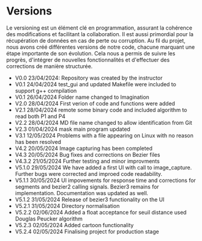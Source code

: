 # Versions

Le versioning est un élément clé en programmation, assurant la cohérence des modifications et facilitant la collaboration. Il est aussi primordial pour la récupération de données en cas de perte ou corruption. Au fil du projet, nous avons créé différentes versions de notre code, chacune marquant une étape importante de son évolution. Cela nous a permis de suivre les progrès, d'intégrer de nouvelles fonctionnalités et d'effectuer des corrections de manière structurée.

* V0.0 23/04/2024: Repository was created by the instructor
* V0.1 24/04/2024 test_gui and updated Makefile were included to support g++ compilation
* V0.1 26/04/2024 Folder name changed to Imagination
* V2.0 28/04/2024 First verion of code and functions were added
* V2.1 28/04/2024 remote some binary code and included algorithm to read both P1 and P4
* V2.2 28/04/2024 MD file name changed to allow identification from Git
* V2.3 01/04/2024 mask main program updated
* V3.1 12/05/2024 Problems with a file appearing on Linux with no reason has been resolved
* V4.2 20/05/2024 Image capturing has been completed
* V4.3 20/05/2024 Bug fixes and corrections on Bezier files
* V4.3.2 21/05/2024 Further testing and minor improvments
* V5.1.0 29/05/2024 We have added a first UI with call to image_capture. Further bugs were corrected and improed code readability.
* V5.1.1 30/05/2024 UI impovements for response time and corrections for segments and bezier2 calling signals. Bezier3 remains for implementation. Documentation was updated as well.
* V5.1.2 31/05/2024 Release of bezier3 functionality on the UI
* V5.2.1 31/05/2024 Directory normalisation
* V5.2.2 02/06/2024 Added a float acceptance for seuil distance used Douglas Peucker algorithm
* V5.2.3 02/05/2024 Added cartoon functionality
* V5.2.4 02/05/2024 Finalising project for production stage

